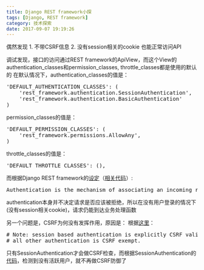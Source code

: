 ```yaml
---
title: Django REST framework小探
tags: [Django, REST framework]
category: 技术探索
date: 2017-09-07 19:19:26
---
```


偶然发现
1\. 不带CSRF信息
2\. 没有session相关的cookie
也能正常访问API

调试发现，接口的访问通过REST framework的ApiView，而这个View的authentication_classes和permission_classes, throttle_classes都是使用的默认的
在默认情况下，authentication_classes的值是：
<pre>'DEFAULT_AUTHENTICATION_CLASSES': (
    'rest_framework.authentication.SessionAuthentication',
    'rest_framework.authentication.BasicAuthentication'
)</pre>
permission_classes的值是：
<pre>'DEFAULT_PERMISSION_CLASSES': (
    'rest_framework.permissions.AllowAny',
)</pre>
throttle_classes的值是：
<pre>'DEFAULT_THROTTLE_CLASSES': (),</pre>
而根据Django REST framework的[设定](http://www.django-rest-framework.org/api-guide/authentication/)（[相关代码](https://github.com/encode/django-rest-framework/blob/3.2.2/rest_framework/authentication.py#L125)）:
<pre>Authentication is the mechanism of associating an incoming request with a set of identifying credentials, such as the user the request came from, or the token that it was signed with. The [permission](http://www.django-rest-framework.org/api-guide/permissions/) and [throttling](http://www.django-rest-framework.org/api-guide/throttling/) policies can then use those credentials to determine if the request should be permitted.</pre>
authentication本身并不决定请求是否应该被拒绝，所以在没有用户登录的情况下(没有session相关cookie)，请求仍能到达业务处理函数

另一个问题是，CSRF为何没有发挥作用，原因是：
根据[这里](https://github.com/encode/django-rest-framework/blob/3.2.2/rest_framework/views.py#L134)：
<pre><span class="pl-c">#</span> Note: session based authentication is explicitly CSRF validated,
<span class="pl-c">#</span> all other authentication is CSRF exempt.</pre>
只有SessionAuthentication才会做CSRF检查，而根据SessionAuthentication的[代码](https://github.com/encode/django-rest-framework/blob/3.2.2/rest_framework/authentication.py#L124)，检测到没有活跃用户，就不再做CSRF防御了